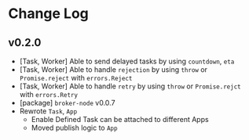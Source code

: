 # Change Log

## v0.2.0
* [Task, Worker] Able to send delayed tasks by using `countdown`, `eta`
* [Task, Worker] Able to handle `rejection` by using `throw` or `Promise.reject` with `errors.Reject`
* [Task, Worker] Able to handle `retry` by using `throw` or `Promise.rejct` with `errors.Retry`
* [package] `broker-node` v0.0.7
* Rewrote `Task`, `App`
    - Enable Defined Task can be attached to different Apps
    - Moved publish logic to `App`
